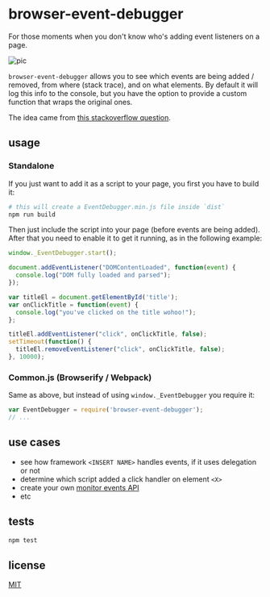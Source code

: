 # browser-event-debugger

For those moments when you don't know who's adding event listeners on a page.

![pic](https://cldup.com/B1HIUnmRf1.png)

`browser-event-debugger` allows you to see which events are being added / removed, from where (stack trace), and on what elements.
By default it will log this info to the console, but you have the option to provide a custom function that wraps the original ones.

The idea came from [this stackoverflow question](http://stackoverflow.com/questions/4787698/failure-to-override-elements-addeventlistener-in-firefox).

## usage

### Standalone

If you just want to add it as a script to your page, you first you have to build it:

```sh
# this will create a EventDebugger.min.js file inside `dist`
npm run build
```

Then just include the script into your page (before events are being added).
After that you need to enable it to get it running, as in the following example:

```js
window._EventDebugger.start();

document.addEventListener("DOMContentLoaded", function(event) {
  console.log("DOM fully loaded and parsed");
});

var titleEl = document.getElementById('title');
var onClickTitle = function(event) {
  console.log("you've clicked on the title wohoo!");
};

titleEl.addEventListener("click", onClickTitle, false);
setTimeout(function() {
  titleEl.removeEventListener("click", onClickTitle, false);
}, 10000);
```

### Common.js (Browserify / Webpack)

Same as above, but instead of using `window._EventDebugger` you require it:

```js
var EventDebugger = require('browser-event-debugger');
// ...
```

## use cases

- see how framework `<INSERT NAME>` handles events, if it uses delegation or not
- determine which script added a click handler on element `<X>`
- create your own [monitor events API](http://blittle.github.io/chrome-dev-tools/console/monitor-events.html)
- etc

## tests

```sh
npm test
```

## license

[MIT](http://alessioalex.mit-license.org/)
